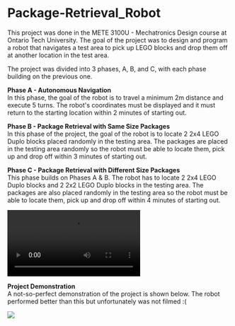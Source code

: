 # Package-Retrieval_Robot

This project was done in the METE 3100U - Mechatronics Design course at Ontario Tech University. The goal of the project was to design and program a robot that navigates a test area to pick up LEGO blocks and drop them off at another location in the test area. 

The project was divided into 3 phases, A, B, and C, with each phase building on the previous one. 

**Phase A - Autonomous Navigation**  
In this phase, the goal of the robot is to travel a minimum 2m distance and execute 5 turns. The robot's coordinates must be displayed and it must return to the starting location within 2 minutes of starting out. 

**Phase B - Package Retrieval with Same Size Packages**  
In this phase of the project, the goal of the robot is to locate 2 2x4 LEGO Duplo blocks placed randomly in the testing area. The packages are placed in the testing area randomly so the robot must be able to locate them, pick up and drop off within 3 minutes of starting out. 

**Phase C - Package Retrieval with Different Size Packages**  
This phase builds on Phases A & B. The robot has to locate 2 2x4 LEGO Duplo blocks and 2 2x2 LEGO Duplo blocks in the testing area. The packages are also placed randomly in the testing area so the robot must be able to locate them, pick up and drop off within 4 minutes of starting out. 

![](Media/Prototype%20Demonstration.mp4)

**Project Demonstration**  
A not-so-perfect demonstration of the project is shown below. The robot performed better than this but unfortunately was not filmed :(  

![](Media/ezgif.com-gif-maker.gif)